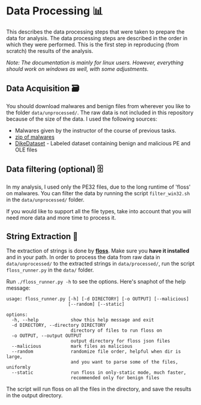 # Data Processing 📊

This describes the data processing steps that were taken to prepare the data for analysis. 
The data processing steps are described in the order in which they were performed.
This is the first step in reproducing (from scratch) the results of the analysis.

*Note: The documentation is mainly for linux users. However, everything should work on windows as well, with some adjustments.*

## Data Acquisition 🗃️

You should download malwares and benign files from wherever you like to the folder `data/unprocessed/`.
The raw data is not included in this repository because of the size of the data.
I used the following sources:
- Malwares given by the instructor of the course of previous tasks.
- [zip of malwares](https://mega.nz/file/WjomTSzK#2yb9W7_FhVp_DL6jscfOWdOHfDYszIZY2CyO6sLpEZs)
- [DikeDataset](https://github.com/iosifache/DikeDataset) - Labeled dataset containing benign and malicious PE and OLE files


## Data filtering (optional) 🗄️

In my analysis, I used only the PE32 files, due to the long runtime of 'floss' on malwares.
You can filter the data by running the script `filter_win32.sh` in the `data/unprocessed/` folder.

If you would like to support all the file types, take into account that you will need more data and more time to process it.


## String Extraction 📜

The extraction of strings is done by **[floss](https://github.com/mandiant/flare-floss)**. Make sure you **have it installed** and in your path.
In order to process the data from raw data in `data/unprocessed/` to the extracted strings in `data/processed/`, run the script `floss_runner.py` in the `data/` folder.

Run `./floss_runner.py -h` to see the options. Here's snaphot of the help message:

```
usage: floss_runner.py [-h] [-d DIRECTORY] [-o OUTPUT] [--malicious]
                       [--random] [--static]

options:
  -h, --help            show this help message and exit
  -d DIRECTORY, --directory DIRECTORY
                        directory of files to run floss on
  -o OUTPUT, --output OUTPUT
                        output directory for floss json files
  --malicious           mark files as malicious
  --random              randomize file order, helpful when dir is large,
                        and you want to parse some of the files, uniformly
  --static              run floss in only-static mode, much faster,
                        recommended only for benign files
```

The script will run floss on all the files in the directory, and save the results in the output directory.
